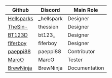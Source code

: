 | Github   	| Discord    	| Main Role     |
|---------	|---------	|---------      |
| [Hellsparks](https://github.com/Hellsparks/) | _hellspark | Designer |
| [TheSin-](https://github.com/thesin-/) | thessien | Designer |
| [BT123D](https://github.com/bt123d/) | bt123_ | Designer |
| [fiferboy](https://github.com/fiferboy/) | fiferboy | Designer |
| [paeppi88](https://github.com/paeppi88/) | paeppi88 | Contributor |
| [MarcO](https://github.com/ostroma/) | MarcO | Tester |
| [BrewNinja](https://github.com/BrewNinja/) | BrewNinja | Documentation |
